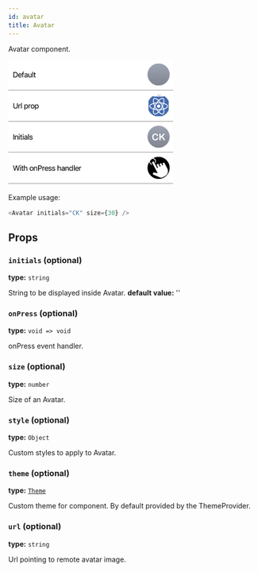 ```yaml
---
id: avatar
title: Avatar
---
```


Avatar component.

![Avatar component](assets/avatar.png)

Example usage:
```javascript
<Avatar initials="CK" size={30} />
```

## Props

### `initials` (optional)  
**type:** `string`  

String to be displayed inside Avatar. 
**default value:** ''

### `onPress` (optional)
**type:** `void => void`  

onPress event handler.

### `size` (optional)
**type:** `number`

Size of an Avatar.

### `style` (optional)
**type:** `Object`  

Custom styles to apply to Avatar.

### `theme` (optional)
**type:** [`Theme`](theme.html)

Custom theme for component. By default provided by the ThemeProvider.

### `url` (optional)
**type:** `string`

Url pointing to remote avatar image.
